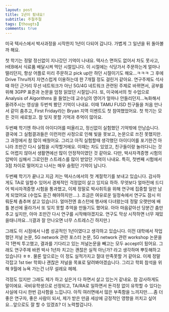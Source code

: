 ```yaml
---
layout: post
title: 1년이 됬내요!
subtitle: 주절주절
tags: [thougts]
comments: true
---
```

미국 텍사스에서 박사과정을 시작한지 1년이 다되어 갑니다. 가볍게 그 일년을 뒤 돌아볼까 해요.

첫 학기는 정말 정신없이 지나갔던 기억이 나내요. 텍사스 면허도 없어서 차도 못사고, HEB에서 식료품 배달시켜 먹던 시절입니다.  이 시절에는 식당가서 주문하는게 얼마나 떨리던지, 항상 어플로 미리 주문하고 pick up만 하던 시절이기도 해요...ㅋㅋㅋ 그 후에 Drive Thru까지 자연스럽게 이용하는데 한 7개월 정도 걸린거 같아요.
연구주제도 석사때 하던 근거리 무선 네트워크가 아닌 5G/4G 네트워크 관련된 주제로 바뀌면서, 공부를 위해 3GPP 표준과 논문을 엄청 읽었던 시절입니다. 또, 미국에서의 첫 수업으로 Analysis of Algorithms 을 들었는데 교수님의 영어가 얼마나 안들리던지...녹화해서 올려주시는 영상을 두번씩 봤던 기억이 나내요. 이때 TAMU FUSD 친구들을 처음 만나서 같이 춤추고, First Friday라는 Bryan 지역 이벤트도 첫 참여했었어요. 첫 학기는 모든 것이 새로웠고. 참 잊지 못할 기억과 추억이 많아요.

두번째 학기엔 하나의 아이디어를 떠올리고, 정신없이 실험했던 기억밖에 안남습니다. 결국에 그 실험결과들은 이런저런 사정으로 인해 빛을 못보고, 논문으로 쓰진 못했지만. 그 과정에서 참 많이 배웠어요. 그리고 아직 실험할때 생각했던 아이디어를 포기한건 아니라 조만간 다시 실험을 시작할거에요. 이때는 차도 있었고, 친구들이랑 놀러다니는 것도 어렵지 않아서 생활면에선 많이 안정적이였던 것 같아요. 다만, 박사자격증명 시험의 압박이 심해서 그로인한 스트레스를 많이 받았던 기억이 나내요. 특히, 첫번째 시험에서 3점 차이로 떨어지고 나서는 매우 슬펐던 기억이 납니다.

두번째 학기가 끝나고 지금 저는 텍사스에서의 첫 계절학기를 보내고 있습니다. 감사하게도 TA로 일할수 있어서 경제적인 걱정없이 살고 있지요 하하. 무엇보다 얼마전에 드디어 박사자격증명 시험을 통과했고, 이제 정말로 박사취득을 위해 연구에 집중할 일만 남게 되었어요 (수업도 듣긴 해야하지만....). 조금은 여유로운 일정속에서 연구도 잠시 미뤄둔체 춤추며 살고 있습니다. 얼마전엔 휴스턴에 행사에 다녀왔는데 정말 오랫만에 배틀 본선에 올라가서 또 잊지 못할 추억을 만들기도 했어요. 아아 마음같아선 당분간 춤만 추고 싶지만, 아마 조만간 다시 연구를 시작해야겠지요. 연구도 막상 시작하면 너무 재밌을태니까요...!(결과 잘 안나오면 너무 스트레스긴 하지만.)

그래도 이 시점에서 나름 성공적인 1년이였다고 생각하고 있습니다. 이전 대학에서 작업했던 저널 논문, 5G network 관련 포스터 논문, 5G network 관련 workshop 논문을 각 1편씩 투고했고, 결과를 기다리고 있는 저널논문을 빼고는 모두 accept이 됬어요. 그래도 연구주제 바뀐 박사 1년차 치고는 괜찮은 실적 아닌가? 라고 생각하며 뿌듯해하고 있습니다 ㅎㅎ. 물론 앞으로는 이 정도 실적가지고 절대 만족못할 거 같아요. 이제 정말 각잡고 1st tier 학회나 괜찮은 저널을 목표로 달려봐야겠습니다. 그리고 학회 참석을 위해 9월에 뉴욕 가는건 너무 설레요 헤헤.

걱정도 있지만 그래도 제가 하고 싶은거 다 하면서 살고 있는거 같내요. 참 감사하게도 말이에요.
국비유학생으로 선정되고, TA/RA로 일하면서 돈걱정 없이 유학할 수 있다는 사실에 다시 한번 감사함을 느낍니다. 아직 여러면에서 많은 부족함을 느끼지만.....좀 더 좋은 연구자, 좋은 사람이 되서, 제가 받은 만큼 세상에 긍정적인 영향을 끼치고 싶어요...앞으로도 잘 할 수 있겠죠? 더 노력할겁니다.